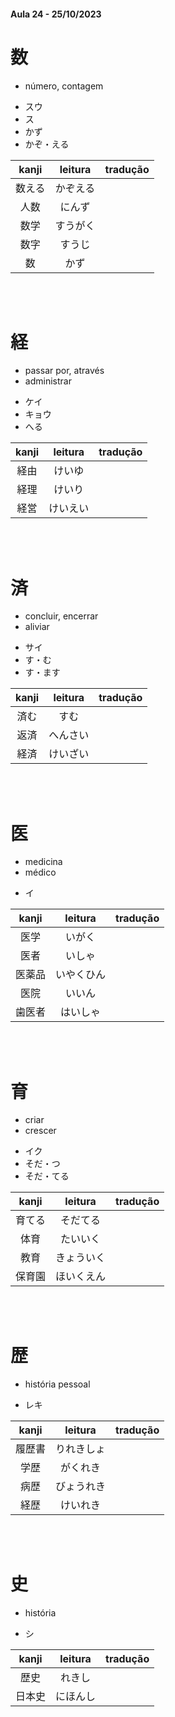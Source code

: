#### Aula 24 - 25/10/2023


# 数

- número, contagem

<ul><li>スウ</li><li>ス</li><li>かず</li><li>かぞ・える</li></ul>

| kanji | leitura | tradução |
|:---:|:---:|:---:|
| 数える | かぞえる |  |
| 人数 | にんず |  |
| 数学 | すうがく |  |
| 数字 | すうじ |  |
| 数 | かず |  |

<br><br>


# 経

<ul><li>passar por, através</li><li>administrar</li></ul>

<ul><li>ケイ</li><li>キョウ</li><li>へる</li></ul>

| kanji | leitura | tradução |
|:---:|:---:|:---:|
| 経由 | けいゆ |  |
| 経理 | けいり |  |
| 経営 | けいえい |  |

<br><br>


# 済

<ul><li>concluir, encerrar</li><li>aliviar</li></ul>

<ul><li>サイ</li><li>す・む</li><li>す・ます</li></ul>

| kanji | leitura | tradução |
|:---:|:---:|:---:|
| 済む | すむ |  |
| 返済 | へんさい |  |
| 経済 | けいざい |  |

<br><br>


# 医

<ul><li>medicina</li><li>médico</li></ul>

- イ

| kanji | leitura | tradução |
|:---:|:---:|:---:|
| 医学 | いがく |  |
| 医者 | いしゃ |  |
| 医薬品 | いやくひん |  |
| 医院 | いいん |  |
| 歯医者 | はいしゃ |  |

<br><br>


# 育

<ul><li>criar</li><li>crescer</li></ul>

<ul><li>イク</li><li>そだ・つ</li><li>そだ・てる</li></ul>

| kanji | leitura | tradução |
|:---:|:---:|:---:|
| 育てる | そだてる |  |
| 体育 | たいいく |  |
| 教育 | きょういく |  |
| 保育園 | ほいくえん |  |

<br><br>


# 歴

- história pessoal

- レキ

| kanji | leitura | tradução |
|:---:|:---:|:---:|
| 履歴書 | りれきしょ |  |
| 学歴 | がくれき |  |
| 病歴 | びょうれき |  |
| 経歴 | けいれき |  |

<br><br>


# 史

- história

- シ

| kanji | leitura | tradução |
|:---:|:---:|:---:|
| 歴史 | れきし |  |
| 日本史 | にほんし |  |